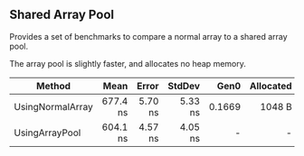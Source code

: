 ﻿## Shared Array Pool ##

Provides a set of benchmarks to compare a normal array to a shared array pool.

The array pool is slightly faster, and allocates no heap memory.

| Method           | Mean     | Error   | StdDev  | Gen0   | Allocated |
|----------------- |---------:|--------:|--------:|-------:|----------:|
| UsingNormalArray | 677.4 ns | 5.70 ns | 5.33 ns | 0.1669 |    1048 B |
| UsingArrayPool   | 604.1 ns | 4.57 ns | 4.05 ns |      - |         - |
